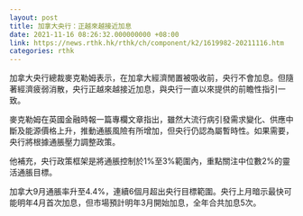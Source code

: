 ```yaml
---
layout: post
title: 加拿大央行：正越來越接近加息
date: 2021-11-16 08:26:32.000000000 +08:00
link: https://news.rthk.hk/rthk/ch/component/k2/1619982-20211116.htm
categories: rthk
---
```


加拿大央行總裁麥克勒姆表示，在加拿大經濟閒置被吸收前，央行不會加息。但隨著經濟疲弱消散，央行正越來越接近加息，與央行一直以來提供的前瞻性指引一致。

麥克勒姆在英國金融時報一篇專欄文章指出，雖然大流行病引發需求變化、供應中斷及能源價格上升，推動通脹風險有所增加，但央行仍認為屬暫時性。如果需要，央行將根據通脹壓力調整政策。

他補充，央行政策框架是將通脹控制於1%至3%範圍內，重點關注中位數2%的靈活通脹目標。

加拿大9月通脹率升至4.4%，連續6個月超出央行目標範圍。央行上月暗示最快可能明年4月首次加息，但市場預計明年3月開始加息，全年合共加息5次。
